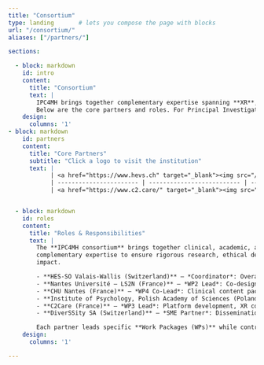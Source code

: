 ```yaml
---
title: "Consortium"
type: landing       # lets you compose the page with blocks
url: "/consortium/"
aliases: ["/partners/"]

sections:

  - block: markdown
    id: intro
    content:
      title: "Consortium"
      text: |
        IPC4MH brings together complementary expertise spanning **XR**, **sensing**, **AI/analytics**, and **clinical validation**.
        Below are the core partners and roles. For Principal Investigators, see the *Team* section.
    design:
      columns: '1'
- block: markdown
    id: partners
    content:
      title: "Core Partners"
      subtitle: "Click a logo to visit the institution"
      text: |
            | <a href="https://www.hevs.ch" target="_blank"><img src="/uploads/partners/HESSOlogo.png" width="300"> </a> | <a href="https://www.univ-nantes.fr/" target="_blank"><img src="/uploads/partners/LogoNantesU.png" width="300"> </a>  | <a href="https://www.univ-nantes.fr/" target="_blank"><img src="/uploads/partners/CHUNantesLogo.png" width="300"> </a>|
            | ----------------------- | -------------------------- | ---------------------- |
            | <a href="https://www.c2.care/" target="_blank"><img src="/uploads/partners/logoC2Care.png" width="300"> </a> | <a href="https://www.diverssity.io/" target="_blank"><img src="/uploads/partners/diverssitylogo.png" width="300"> </a> | <a href="https://pan.pl/en/about-us/" target="_blank"><img src="/uploads/partners/poland_logo.png" width="300"> </a>  |


  - block: markdown
    id: roles
    content:
      title: "Roles & Responsibilities"
      text: |
        The **IPC4MH consortium** brings together clinical, academic, and industrial partners with
        complementary expertise to ensure rigorous research, ethical deployment, and sustainable
        impact.  

        - **HES-SO Valais-Wallis (Switzerland)** — *Coordinator*: Overall project governance, data protection oversight, dissemination, impact, and scale-up activities.  
        - **Nantes Université — LS2N (France)** — *WP2 Lead*: Co-design and requirements engineering; user research and interoperability standards.  
        - **CHU Nantes (France)** — *WP4 Co-Lead*: Clinical content packaging, safety protocols, facilitator training, and evaluation for the senior archetype.  
        - **Institute of Psychology, Polish Academy of Sciences (Poland)** — *WP5 Lead*: Junior pilot leadership, mixed-methods evaluation, and methodological guidance.  
        - **C2Care (France)** — *WP3 Lead*: Platform development, XR content integration, identity/session services, interoperability adapters.  
        - **DiverSSity SA (Switzerland)** — *SME Partner*: Dissemination, communication, and technology transfer for educational and therapeutic settings.  

        Each partner leads specific **Work Packages (WPs)** while contributing to cross-cutting activities such as ethics, dissemination, and pilot evaluations.
    design:
      columns: '1'

---
```

